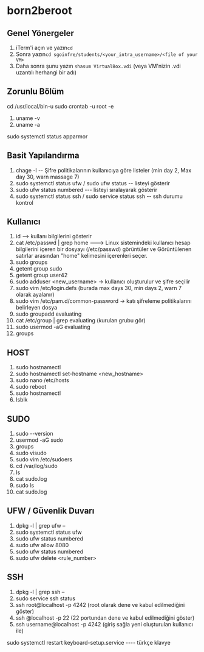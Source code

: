 # born2beroot
## Genel Yönergeler
1. iTerm'i açın ve yazın`cd`
2. Sonra yazın`cd sgoinfre/students/<your_intra_username>/<file of your VM>`
3. Daha sonra şunu yazın `shasum VirtualBox.vdi` (veya VM'nizin .vdi uzantılı herhangi bir adı)

## Zorunlu Bölüm
cd /usr/local/bin-u 
sudo crontab -u root -e 
1. uname -v
2. uname -a

sudo systemctl status apparmor

## Basit Yapılandırma
1. chage -l <username>  -- Şifre politikalarının kullanıcıya göre listeler (min day 2, Max day 30, warn massage 7)
2. sudo systemctl status ufw / sudo ufw status -- listeyi gösterir
3. sudo ufw status numbered --- listeyi sıralayarak gösterir
4. sudo systemctl status ssh / sudo service status ssh -- ssh durumu kontrol

## Kullanıcı
1. id <username> --> kullanı bilgilerini gösterir 
2. cat /etc/passwd | grep home --->  Linux sistemindeki kullanıcı hesap bilgilerini içeren bir dosyayı (/etc/passwd) görüntüler ve Görüntülenen satırlar arasından "home" kelimesini içerenleri seçer.
3. sudo groups
4. getent group sudo
5. getent group user42
6. sudo adduser  <new_username> → kullanıcı oluşturulur ve şifre seçilir
7. sudo vim /etc/login.defs (burada max days 30, min days 2, warn 7 olarak ayalanır)
8. sudo vim /etc/pam.d/common-password -> katı şifreleme politikalarını belirleyen dosya 
9. sudo groupadd evaluating
10. cat /etc/group | grep evaluating (kurulan grubu gör)
11. sudo usermod -aG evaluating <username>
12. groups <username>

## HOST
1. sudo hostnamectl
2. sudo hostnamectl set-hostname <new_hostname>
3. sudo nano /etc/hosts
4. sudo reboot
5. sudo hostnamectl
6. lsblk

## SUDO
1. sudo --version
2. usermod -aG sudo <username>
3. groups <username>
4. sudo visudo
5. sudo vim /etc/sudoers
6. cd /var/log/sudo
7. ls 
8. cat sudo.log
9. sudo ls
10. cat sudo.log

## UFW / Güvenlik Duvarı
1. dpkg -l | grep ufw –
2. sudo systemctl status ufw
3. sudo ufw status numbered
4. sudo ufw allow 8080
5. sudo ufw status numbered
6. sudo ufw delete <rule_number>

## SSH
1. dpkg -l | grep ssh –
2. sudo service ssh status
3. ssh root@localhost -p 4242 (root olarak dene ve kabul edilmediğini göster)
4. ssh <username>@localhost -p 22 (22 portundan dene ve kabul edilmediğini göster)
5. ssh username@localhost -p 4242 (giriş sağla yeni oluşturulan kullanıcı ile)
   

sudo systemctl restart keyboard-setup.service ---- türkçe klavye
